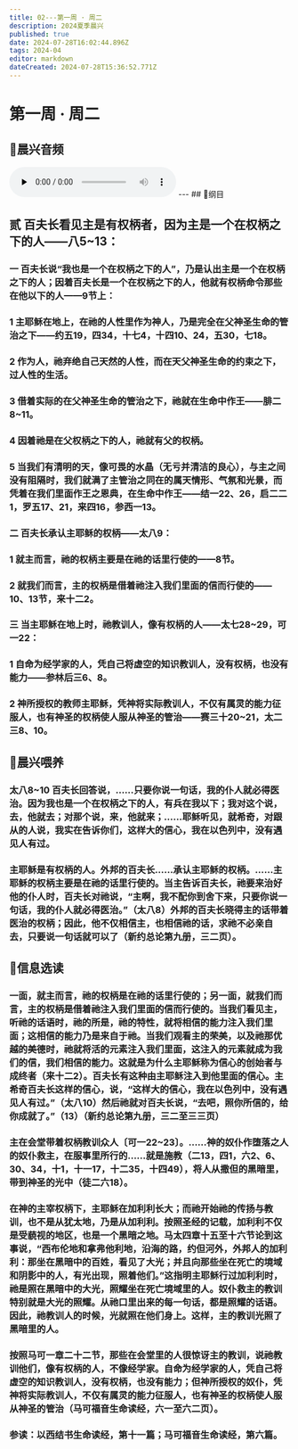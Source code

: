 ```yaml
---
title: 02---第一周 · 周二
description: 2024夏季晨兴
published: true
date: 2024-07-28T16:02:44.896Z
tags: 2024-04
editor: markdown
dateCreated: 2024-07-28T15:36:52.771Z
---
```


# 第一周 · 周二
## 🎵晨兴音频
<audio id="audio" controls="" preload="none">
      <source id="mp3" src="/2024-04/week1/week1day2.mp3">
</audio>
---
## 📖纲目

## **贰**    **百夫长看见主是有权柄者，因为主是一个在权柄之下的人——八5~13：**

### 一    百夫长说“我也是一个在权柄之下的人”，乃是认出主是一个在权柄之下的人；因着百夫长是一个在权柄之下的人，他就有权柄命令那些在他以下的人——9节上：

### 1    主耶稣在地上，在祂的人性里作为神人，乃是完全在父神圣生命的管治之下——约五19，四34，十七4，十四10、24，五30，七18。

### 2    作为人，祂弃绝自己天然的人性，而在天父神圣生命的约束之下，过人性的生活。

### 3    借着实际的在父神圣生命的管治之下，祂就在生命中作王——腓二8~11。

### 4    因着祂是在父权柄之下的人，祂就有父的权柄。

### 5    当我们有清明的天，像可畏的水晶（无亏并清洁的良心），与主之间没有阻隔时，我们就满了主管治之同在的属天情形、气氛和光景，而凭着在我们里面作王之恩典，在生命中作王——结一22、26，启二二1，罗五17、21，来四16，参西一13。

### 二    百夫长承认主耶稣的权柄——太八9：

### 1    就主而言，祂的权柄主要是在祂的话里行使的——8节。

### 2    就我们而言，主的权柄是借着祂注入我们里面的信而行使的——10、13节，来十二2。

### 三    当主耶稣在地上时，祂教训人，像有权柄的人——太七28~29，可一22：

### 1    自命为经学家的人，凭自己将虚空的知识教训人，没有权柄，也没有能力——参林后三6、8。

### 2    神所授权的教师主耶稣，凭神将实际教训人，不仅有属灵的能力征服人，也有神圣的权柄使人服从神圣的管治——赛三十20~21，太二三8、10。

## 📖晨兴喂养

### 太八8~10    百夫长回答说，……只要你说一句话，我的仆人就必得医治。因为我也是一个在权柄之下的人，有兵在我以下；我对这个说，去，他就去；对那个说，来，他就来；……耶稣听见，就希奇，对跟从的人说，我实在告诉你们，这样大的信心，我在以色列中，没有遇见人有过。

### 主耶稣是有权柄的人。外邦的百夫长……承认主耶稣的权柄。……主耶稣的权柄主要是在祂的话里行使的。当主告诉百夫长，祂要来治好他的仆人时，百夫长对祂说，“主啊，我不配你到舍下来，只要你说一句话，我的仆人就必得医治。”（太八8）外邦的百夫长晓得主的话带着医治的权柄；因此，他不仅相信主，也相信祂的话，求祂不必亲自去，只要说一句话就可以了（新约总论第九册，三二页）。

## 📖信息选读

### 一面，就主而言，祂的权柄是在祂的话里行使的；另一面，就我们而言，主的权柄是借着祂注入我们里面的信而行使的。当我们看见主，听祂的话语时，祂的所是，祂的特性，就将相信的能力注入我们里面；这相信的能力乃是来自于祂。当我们观看主的荣美，以及祂那优越的美德时，祂就将活的元素注入我们里面，这注入的元素就成为我们的信，我们相信的能力。这就是为什么主耶稣称为信心的创始者与成终者（来十二2）。百夫长有这种由主耶稣注入到他里面的信心。主希奇百夫长这样的信心，说，“这样大的信心，我在以色列中，没有遇见人有过。”（太八10）然后祂就对百夫长说，“去吧，照你所信的，给你成就了。”（13）（新约总论第九册，三二至三三页）

### 主在会堂带着权柄教训众人〔可一22~23〕。……神的奴仆作堕落之人的奴仆救主，在服事里所行的……就是施教（二13，四1，六2、6、30、34，十1，十一17，十二35，十四49），将人从撒但的黑暗里，带到神圣的光中（徒二六18）。

### 在神的主宰权柄下，主耶稣在加利利长大；而祂开始祂的传扬与教训，也不是从犹太地，乃是从加利利。按照圣经的记载，加利利不仅是受藐视的地区，也是一个黑暗之地。马太四章十五至十六节论到这事说，“西布伦地和拿弗他利地，沿海的路，约但河外，外邦人的加利利：那坐在黑暗中的百姓，看见了大光；并且向那些坐在死亡的境域和阴影中的人，有光出现，照着他们。”这指明主耶稣行过加利利时，祂是照在黑暗中的大光，照耀坐在死亡境域里的人。奴仆救主的教训特别就是大光的照耀。从祂口里出来的每一句话，都是照耀的话语。因此，祂教训人的时候，光就照在他们身上。这样，主的教训光照了黑暗里的人。

### 按照马可一章二十二节，那些在会堂里的人很惊讶主的教训，说祂教训他们，像有权柄的人，不像经学家。自命为经学家的人，凭自己将虚空的知识教训人，没有权柄，也没有能力；但神所授权的奴仆，凭神将实际教训人，不仅有属灵的能力征服人，也有神圣的权柄使人服从神圣的管治（马可福音生命读经，六一至六二页）。

### 参读：以西结书生命读经，第十一篇；马可福音生命读经，第六篇。
<!-- Google tag (gtag.js) -->
<script async src="https://www.googletagmanager.com/gtag/js?id=G-1P8709Z16T"></script>
<script>
  window.dataLayer = window.dataLayer || [];
  function gtag(){dataLayer.push(arguments);}
  gtag('js', new Date());

  gtag('config', 'G-1P8709Z16T');
</script>